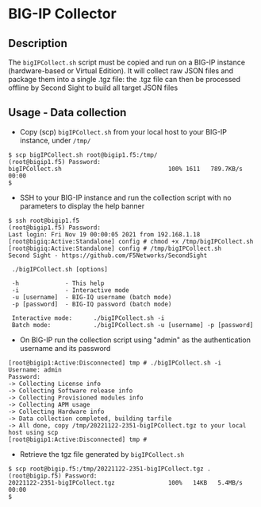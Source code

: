 # BIG-IP Collector

## Description

The `bigIPCollect.sh` script must be copied and run on a BIG-IP instance (hardware-based or Virtual Edition). It will collect raw JSON files and package them into a single .tgz file:
the .tgz file can then be processed offline by Second Sight to build all target JSON files

## Usage - Data collection

- Copy (scp) `bigIPCollect.sh` from your local host to your BIG-IP instance, under `/tmp/`

```
$ scp bigIPCollect.sh root@bigip1.f5:/tmp/
(root@bigip1.f5) Password: 
bigIPCollect.sh                              100% 1611   789.7KB/s   00:00    
$ 
```

- SSH to your BIG-IP instance and run the collection script with no parameters to display the help banner

```
$ ssh root@bigip1.f5
(root@bigip1.f5) Password: 
Last login: Fri Nov 19 00:00:05 2021 from 192.168.1.18
[root@bigiq:Active:Standalone] config # chmod +x /tmp/bigIPCollect.sh 
[root@bigiq:Active:Standalone] config # /tmp/bigIPCollect.sh 
Second Sight - https://github.com/F5Networks/SecondSight

 ./bigIPCollect.sh [options]

 -h             - This help
 -i             - Interactive mode
 -u [username]  - BIG-IQ username (batch mode)
 -p [password]  - BIG-IQ password (batch mode)

 Interactive mode:      ./bigIPCollect.sh -i
 Batch mode:            ./bigIPCollect.sh -u [username] -p [password]
```

- On BIG-IP run the collection script using "admin" as the authentication username and its password

```
[root@bigip1:Active:Disconnected] tmp # ./bigIPCollect.sh -i
Username: admin
Password: 
-> Collecting License info
-> Collecting Software release info
-> Collecting Provisioned modules info
-> Collecting APM usage
-> Collecting Hardware info
-> Data collection completed, building tarfile
-> All done, copy /tmp/20221122-2351-bigIPCollect.tgz to your local host using scp
[root@bigip1:Active:Disconnected] tmp #
```

- Retrieve the tgz file generated by `bigIPCollect.sh`

```
$ scp root@bigip.f5:/tmp/20221122-2351-bigIPCollect.tgz .
(root@bigip.f5) Password: 
20221122-2351-bigIPCollect.tgz               100%   14KB   5.4MB/s   00:00    
$ 
```
